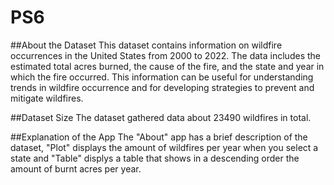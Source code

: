 # PS6
##About the Dataset
This dataset contains information on wildfire occurrences in the United States from 2000 to 2022. The data includes the estimated total acres burned, the cause of the fire, and the state and year in which the fire occurred. This information can be useful for understanding trends in wildfire occurrence and for developing strategies to prevent and mitigate wildfires.

##Dataset Size
The dataset gathered data about 23490 wildfires in total.

##Explanation of the App
The "About" app has a brief description of the dataset,  "Plot" displays the amount of wildfires per year when you select a state and "Table" displys a table that shows in a descending order the amount of burnt acres per year.
